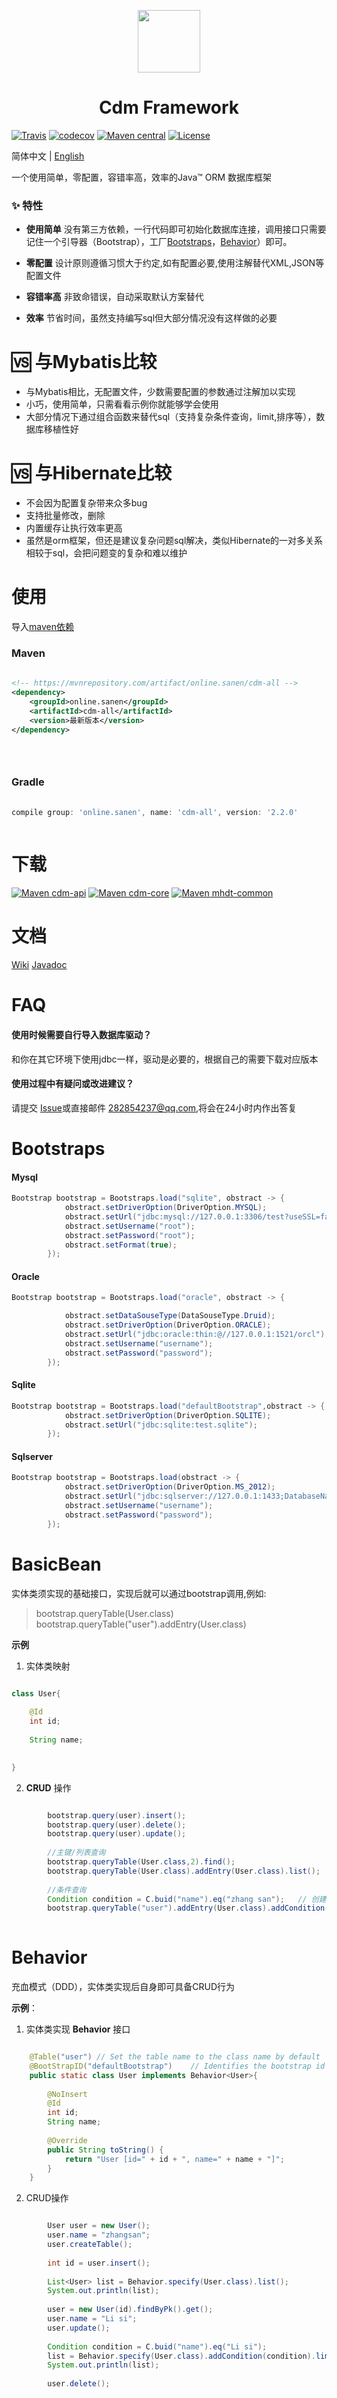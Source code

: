 
<p align="center">
 <a  href="http://www.sanen.online"><img height="100px" src="http://download.sanen.online/assets/img/logo.png"/></a>
</p>

<h1 align="center">Cdm Framework</h1>

[![Travis](https://api.travis-ci.org/sanen-projects/cdm-core.svg?branch=master)](https://travis-ci.org/sanen-projects/cdm-core) [![codecov](https://codecov.io/gh/sanen-projects/cdm-core/branch/master/graph/badge.svg)](https://codecov.io/gh/sanen-projects/cdm-core) [![Maven central](https://img.shields.io/badge/maven%20central-2.0.5-brightgreen.svg)](https://search.maven.org/artifact/online.sanen/cdm-core/2.0.5/jar) [![License](https://img.shields.io/badge/license-Apache%202-4EB1BA.svg)](https://www.apache.org/licenses/LICENSE-2.0.html)


简体中文 | [English](./README-en.md)

一个使用简单，零配置，容错率高，效率的Java™ ORM 数据库框架

### ✨ 特性
* **使用简单**  没有第三方依赖，一行代码即可初始化数据库连接，调用接口只需要记住一个引导器（Bootstrap），工厂[Bootstraps](#bootstraps)，[Behavior<T>](#behavior)）即可。
	
* **零配置** 设计原则遵循习惯大于约定,如有配置必要,使用注解替代XML,JSON等配置文件
* **容错率高** 非致命错误，自动采取默认方案替代
* **效率** 节省时间，虽然支持编写sql但大部分情况没有这样做的必要


# 🆚  与Mybatis比较
* 与Mybatis相比，无配置文件，少数需要配置的参数通过注解加以实现
* 小巧，使用简单，只需看看示例你就能够学会使用
* 大部分情况下通过组合函数来替代sql（支持复杂条件查询，limit,排序等），数据库移植性好




# 🆚  与Hibernate比较
* 不会因为配置复杂带来众多bug
* 支持批量修改，删除
* 内置缓存让执行效率更高
* 虽然是orm框架，但还是建议复杂问题sql解决，类似Hibernate的一对多关系相较于sql，会把问题变的复杂和难以维护


# 使用

导入<a href="https://mvnrepository.com/artifact/online.sanen/cdm-all/2.2.0">maven依赖</a>

### Maven
```xml
	
<!-- https://mvnrepository.com/artifact/online.sanen/cdm-all -->
<dependency>
    <groupId>online.sanen</groupId>
    <artifactId>cdm-all</artifactId>
    <version>最新版本</version>
</dependency>


	
```

### Gradle

```js
	
compile group: 'online.sanen', name: 'cdm-all', version: '2.2.0'
	
```

# 下载


[![Maven cdm-api](https://img.shields.io/badge/Maven-cdm--api-ff69b4.svg)](http://repo1.maven.org/maven2/online/sanen/cdm-api/) [![Maven cdm-core](https://img.shields.io/badge/Maven-cdm--core-ff69b4.svg)](http://repo1.maven.org/maven2/online/sanen/cdm-core/)  [![Maven mhdt-common](https://img.shields.io/badge/Maven-mhdt--common-ff69b4.svg)](http://repo1.maven.org/maven2/online/sanen/mhdt-common/)

# 文档

[Wiki](https://github.com/sanen-projects/cdm-core/wiki)
[Javadoc](https://apidoc.gitee.com/sanen-projects/cdm)

# FAQ

#### 使用时候需要自行导入数据库驱动？
和你在其它环境下使用jdbc一样，驱动是必要的，根据自己的需要下载对应版本

#### 使用过程中有疑问或改进建议？
请提交 [Issue](https://github.com/sanen-projects/cdm/issues)或直接邮件 282854237@qq.com,将会在24小时内作出答复












# Bootstraps

#### Mysql

```java
Bootstrap bootstrap = Bootstraps.load("sqlite", obstract -> {
			obstract.setDriverOption(DriverOption.MYSQL);
			obstract.setUrl("jdbc:mysql://127.0.0.1:3306/test?useSSL=false");
			obstract.setUsername("root");
			obstract.setPassword("root");
			obstract.setFormat(true);
		});
```

#### Oracle

```java
Bootstrap bootstrap = Bootstraps.load("oracle", obstract -> {

			obstract.setDataSouseType(DataSouseType.Druid);
			obstract.setDriverOption(DriverOption.ORACLE);
			obstract.setUrl("jdbc:oracle:thin:@//127.0.0.1:1521/orcl");
			obstract.setUsername("username");
			obstract.setPassword("password");
		});
```

#### Sqlite

```java
Bootstrap bootstrap = Bootstraps.load("defaultBootstrap",obstract -> {
			obstract.setDriverOption(DriverOption.SQLITE);
			obstract.setUrl("jdbc:sqlite:test.sqlite");
		});
```

#### Sqlserver
```java
Bootstrap bootstrap = Bootstraps.load(obstract -> {
			obstract.setDriverOption(DriverOption.MS_2012);
			obstract.setUrl("jdbc:sqlserver://127.0.0.1:1433;DatabaseName=testDb");
			obstract.setUsername("username");
			obstract.setPassword("password");
		});
```

# BasicBean
 实体类须实现的基础接口，实现后就可以通过bootstrap调用,例如:

> bootstrap.queryTable(User.class)
> bootstrap.queryTable("user").addEntry(User.class)


	
 **示例**

1. 实体类映射

```java

class User{
	
	@Id
	int id;
		 
	String name;

		 
}
```
	 

 2. **CRUD** 操作
```java

		bootstrap.query(user).insert();
		bootstrap.query(user).delete();
		bootstrap.query(user).update();
		
		//主键/列表查询
		bootstrap.queryTable(User.class,2).find();
		bootstrap.queryTable(User.class).addEntry(User.class).list();
		
		//条件查询
		Condition condition = C.buid("name").eq("zhang san"); 	// 创建条件
		bootstrap.queryTable("user").addEntry(User.class).addCondition(condition).sort(Sorts.DESC, "id").limit(0,10).list();
		
```	



# Behavior

 充血模式（DDD），实体类实现后自身即可具备CRUD行为

 **示例**：

1. 实体类实现 **Behavior**  接口
	
```java

	@Table("user") // Set the table name to the class name by default
	@BootStrapID("defaultBootstrap")	// Identifies the bootstrap id
	public static class User implements Behavior<User>{
		
		@NoInsert
		@Id
		int id;
		String name;
		
		@Override
		public String toString() {
			return "User [id=" + id + ", name=" + name + "]";
		}
	}
```



2. CRUD操作

```java

		User user = new User();
		user.name = "zhangsan";
		user.createTable();
						
		int id = user.insert();
				
		List<User> list = Behavior.specify(User.class).list();
		System.out.println(list);
				
		user = new User(id).findByPk().get();
		user.name = "Li si";
		user.update();
				
		Condition condition = C.buid("name").eq("Li si");
		list = Behavior.specify(User.class).addCondition(condition).limit(0,10).list();
		System.out.println(list);
				
		user.delete();

```




